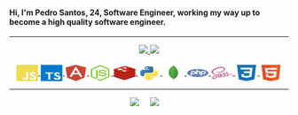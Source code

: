 #### Hi, I'm Pedro Santos, 24, Software Engineer, working my way up to become a high quality software engineer.
<hr/>
<div align="center">
  <a href="https://github.com/pedrosantos867">
  <img height="165em" src="https://github-readme-stats.vercel.app/api?username=pedrosantos867&show_icons=true&theme=vision-friendly-dark&include_all_commits=true&count_private=true"/>
  <img height="165em" src="https://github-readme-stats.vercel.app/api/top-langs/?username=pedrosantos867&layout=compact&langs_count=7&theme=vision-friendly-dark"/>
</div>
<div style="display: inline_block" align="center"><br>
  <img align="center" alt="pedro-santos-js" height="30" width="40" src="https://raw.githubusercontent.com/devicons/devicon/master/icons/javascript/javascript-plain.svg">
  <img align="center" alt="pedro-santos-ts" height="30" width="40" src="https://raw.githubusercontent.com/devicons/devicon/master/icons/typescript/typescript-plain.svg">
  <img align="center" alt="pedro-santos-ng" height="30" width="40" src="https://raw.githubusercontent.com/devicons/devicon/master/icons//angularjs/angularjs-plain.svg">
  <img align="center" alt="pedro-santos-node" height="30" width="40" src="https://raw.githubusercontent.com/devicons/devicon/master/icons/nodejs/nodejs-original.svg">
  <img align="center" alt="pedro-santos-redis" height="30" width="40" src="https://raw.githubusercontent.com/devicons/devicon/master/icons/redis/redis-original.svg">
  <img align="center" alt="pedro-santos-py" height="30" width="40" src="https://raw.githubusercontent.com/devicons/devicon/master/icons/python/python-original.svg">
  <img align="center" alt="pedro-santos-mongo" height="30" width="40" src="https://raw.githubusercontent.com/devicons/devicon/master/icons/mongodb/mongodb-original.svg">
  <img align="center" alt="pedro-santos-php" height="30" width="40" src="https://raw.githubusercontent.com/devicons/devicon/master/icons/php/php-plain.svg">
  <img align="center" alt="pedro-santos-sass" height="30" width="40" src="https://raw.githubusercontent.com/devicons/devicon/master/icons/sass/sass-original.svg">
  <img align="center" alt="pedro-santos-css3" height="30" width="40" src="https://raw.githubusercontent.com/devicons/devicon/master/icons/css3/css3-plain.svg">
  <img align="center" alt="pedro-santos-html5" height="30" width="40" src="https://raw.githubusercontent.com/devicons/devicon/master/icons/html5/html5-original.svg">
</div>
<hr/>
<p align="center">
  <a href="mailto:7psantos@gmail.com"><img src="https://img.shields.io/badge/gmail-%23D14836.svg?&style=for-the-badge&logo=gmail&logoColor=white" /></a>&nbsp;&nbsp;&nbsp;&nbsp;
  <a href="https://www.linkedin.com/in/7psantos/"><img src="https://img.shields.io/badge/linkedin-%230077B5.svg?&style=for-the-badge&logo=linkedin&logoColor=white" /></a>&nbsp;&nbsp;&nbsp;&nbsp;
</p>

<p align="right">
  
</p>

